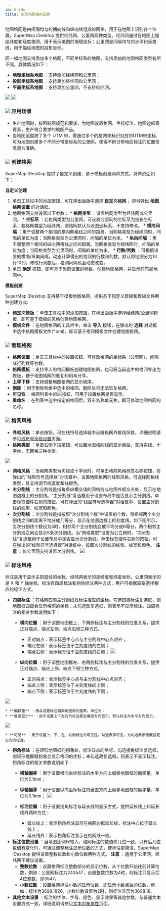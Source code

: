 ```yaml
---
id: Gride
title: 布局地图格网设置
---  
```


地图格网是由间隔均匀的横向线和纵向线组成的网络，用于在地图上识别各个位置，SuperMap iDesktop
提供经纬网、公里网两种类型。经纬网通过在地图上描绘纬度和经度格网，用于表示地图的地理坐标；公里网是间隔均匀的水平和垂直线，用于描绘地图的投影坐标。

同一幅地图支持添加多个格网，不同坐标系的地图，支持添加的地图格网类型有所不同，具体情况如下：

  * **地理坐标系地图** ：支持添加经纬网和公里网；
  * **投影坐标系地图** ：支持添加经纬网和公里网；
  * **平面坐标系地图** ：支持添加公里网，不支持经纬网。

![](img/Graticule.png)   ![](img/KmNetwork.png)  

  
### ![](../../img/read.gif) 应用场景

  * 生产地图时，按照制图规范和要求，为地图设置格网、坐标标注、地图边框等要素，生产符合要求的地图产品。
  * 当地图范围跨了多个 UTM 带，需通过多个的格网来标识对应的UTM带坐标，可为地图创建多个不同分带坐标系的公里网，使得不同分带地区标注的位置信息更为准确。

### ![](../../img/read.gif) 创建格网

SuperMap iDesktop 提供了自定义创建、基于模板创建两种方式，具体说面如下：

**自定义创建**

  1. 单击工具栏中的添加按钮，可在弹出面板中选择 **自定义格网** ，即可弹出 **地图格网设置** 的对话框。
  2. 地图格网支持设置以下参数： 
    * **格网类型** ：设置格网类型为经纬网或公里网。
    * **坐标系** ：若格网类型为公里网，可设置公里网的坐标系为投影坐标系；若格网类型为经纬网，则格网默认为地图坐标系，不支持修改。
    * **横向间隔** ：用于调整两个相邻的横向网格线之间的距离。当网格类型为经纬网时，间隔的单位为度；当网格类型为公里网时，间隔的单位为米。
    * **纵向间隔** ：用于调整两个相邻的纵向网格线之间的距离。当网格类型为经纬网时，间隔的单位为度；当网格类型为公里网时，间隔的单位为米。
    * **行数/列数** ：可根据设置的横向/纵向间隔，动态计算得出的格网的行数和列数，默认将地图分为10行10列，修改行列数后，格网间隔也会动态改变。
  3. 单击 **确定** 按钮，即可基于当前设置的参数，创建地图格网，并显示在布局地图中。

**模板创建**

SuperMap iDesktop 支持基于模板地图格网，提供基于预定义模板和模板文件两种创建方式:

  * **预定义模板** ：单击工具栏中的添加按钮，在弹出面板中选择经纬网/公里网模板，即可基于模板的风格创建地图格网。
  * **模板文件** ：在地图格网的工具栏中，单击 **导入** 按钮，在弹出的 **选择** 对话框中选中格网模板文件(*.xml)，即可基于格网模板文件创建地图格网。

### ![](../../img/read.gif) 管理格网

  * **格网设置** ：单击工具栏中的设置按钮，可修改格网的坐标系（公里网）、间隔或行列数等参数。
  * **格网模板** ：支持导入的格网模板创建地图格网，也可将当前选中的格网导出为模板，便于地图格网的重复利用与分享。
  * **上移下移** ：支持调整地图格网的显示顺序。
  * **删除** ：用于删除列表中选中的格网，删除后将无法恢复格网。
  * **可见性** ：格网列表中的![](img/Visible.png)按钮，可用于设置格网是否显示。
  * **重命名** ：在列表中选中指定的格网后，双击名称单元格，即可修改地图格网的名称。

### ![](../../img/read.gif) 格网风格

  * **外框风格** ：单击按钮，可在线符号选择器中设置格网外框线风格，详细说明请参见[线符号风格设置](../../Visualization/LayerStyle/LineSymStyle)页面。
  * **格网类型** ：单击右侧下拉按钮，可设置地图格网线的显示类型，支持实线、十字丝、无网格三种类型。 

![](img/GridLineType.png)

  * **网格风格** ：当格网类型为实线或十字丝时，可单击格网风格标签右侧按钮，在弹出的“线型符号选择器”对话框中，设置地图格网的线型风格，可选择网格线类型，且支持调节线宽度和线颜色。
  * **主分割线** ：主分割线是指每条纵横交错的网格线与地图外框交点处，显示在地图边框上的分割线。“主分割线”复选框用于设置布局中是否显示主分割线。单击标签控件右侧的按钮，可在弹出的“线型符号选择器”对话框中，设置主分割线的线型、线宽和颜色。 
  * **次分割线** ：次分割线是指按照“次分割线个数”中设置的个数，将相邻两个主分割线之间的距离平均分成几等分，显示在地图边框上的刻度线。如下图所示，当次分割线个数设为5时，相邻两个主分割线会被平均分成6等分，两个相邻主分割线之间会显示5条次分割线。当“网格类型”设置为公立网时，“次分割线”复选框用于设置布局中是否显示次分割线。单击标签控件右侧的按钮，可在弹出的“线型符号选择器”对话框中，设置次分割线的线型、线宽和颜色。 **注意** ：仅公里网支持设置次分割线。
![](img/DividingLine.png)

### ![](../../img/read.gif) 标注风格

标注是用于显示主刻度线的坐标，经纬网表示的是经度和纬度坐标，公里网表示的是 X 和 Y
轴坐标。标注有四周标注和拐角标注两种方式，用户可根据需要选择相应的标注方式。

  * **四周标注** ：在格网四周主分割线处标注相应的坐标。勾选四周标注复选框，则地图框四周会显示格网的坐标；未勾选改复选框，则表示不显示标注。四周标注的相关参数说明如下： 
    * **横向位置** ：用于调整地图框上、下两侧标注与主分割线的位置关系，提供正对端点、端点左侧、端点右侧三种方式。 
      * 正对端点：表示标签中心点与主分割线中心点对齐；
      * 端点左侧：表示标签位于主刻度线的左侧；
      * 端点右侧：表示标签位于主刻度线的右侧；
![](img/LateralAlignment.png)

    * **纵向位置** ：用于调整地图框左、右两侧标注与主分割线的位置关系，提供正对端点、端点上侧、端点下侧三种方式。 
      * 正对端点：表示标签中心点与主分割线中心点对齐；
      * 端点上侧：表示标签位于主刻度线的上侧；
      * 端点下侧：表示标签位于主刻度线的下侧；

![](img/VerticalAlignment.png)

    * **偏移量** ：用与设置标注偏离地图框的距离，单位为：
    * **垂直显示** ：用于设置上下左右的标注是否垂直方向显示，默认标注为水平方向显示。 

![](img/LabelVertical.png)

    * **可见** ：用于设置上、下、左、右侧标注的可见性，勾选表示可见，为勾选表示隐藏指定方向的标注。
  * **拐角标注** ：在矩形地图框的拐角处，标注该点的坐标。勾选拐角标注复选框，则矩形地图框拐角会显示格网的坐标；未勾选改复选框，则表示不显示标注。拐角标注的相关参数说明如下： 
    * **横轴偏移** ：用于设置横向坐标标注的水平方向上偏移地图框的偏移量，单位为0.1mm；
    * **纵轴偏移** ：用于设置纵向坐标标注的垂直方向上偏移地图框的偏移量，单位为0.1mm；
![](img/CornerLabelOffset.png)

    * **标注位置** ：用于设置拐角标注与延长线的显示方式，提供延长线上和延长线外两种方式： 
      * 延长线上：表示拐角标注显示在格网边框延长线，标注中心位于延长线上；
      * 延长线外：表示拐角标注显示在格网线一侧。
  * **标注位数设置** ：当地图比例尺较大，格网标注的数值前几位一致，只有后几位数值有变化时，可通过调整标注显示位数的方式，使标注更简洁，SuperMap iDesktop 提供设置整数位数和小数位数两种方式。 **注意** ：适用于公里网，经纬网不建议设置。 
    * **整数位数** ：设置格网标注整数部分的显示位数，从个位数开始往前计算位数，例如：公里网标注为243547，设置整数位数为4时，则标注只显示后4位整数，即3547。
    * **小数位数** ：设置格网标注小数的显示位数，即显示小数点后的位数，例如：标注为3698.1826，小数位数设置为2时，则标注显示为3698.18。
  * **其他文本设置** ：标注的字体、字号、颜色、显示效果等其他参数，与普通文本设置方式一致，详细说明请参见[文本对象属性](../../Visualization/Interaction/TextPropertyDia)页面。



